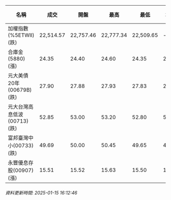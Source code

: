 | 名稱 | 成交 | 開盤 | 最高 | 最低 | 均價 | 成交金額(億) | 昨收 | 漲跌幅 | 漲跌 | 總量 | 昨量 | 振幅 |
| -------- | -------- | -------- | -------- |-------- | -------- | -------- |-------- |-------- |-------- | -------- | -------- |-------- |
|加權指數(%5ETWII) (跌)|22,514.57|22,757.46|22,777.34|22,509.65|-|2,917.77|22,797.52|1.24%|282.95|5,142,287|0|1.17%|
|合庫金(5880) (漲)|24.35|24.40|24.60|24.35|24.43|2.48|24.15|0.83%|0.20|10,150|7,194|1.04%|
|元大美債20年(00679B) (跌)|27.90|27.88|27.93|27.83|27.89|26.70|28.00|0.36%|0.10|95,748|43,649|0.36%|
|元大台灣高息低波(00713) (跌)|52.85|53.00|53.20|52.80|53.03|4.04|53.00|0.28%|0.15|7,627|5,683|0.75%|
|富邦臺灣中小(00733) (跌)|49.69|50.00|50.45|49.65|49.93|0.490|50.00|0.62%|0.31|981|948|1.60%|
|永豐優息存股(00907) (漲)|15.51|15.52|15.63|15.50|15.57|0.216|15.50|0.06%|0.01|1,389|1,356|0.84%|
###### 資料更新時間: 2025-01-15 16:12:46